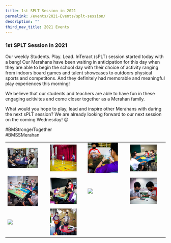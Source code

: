 ```yaml
---
title: 1st SPLT Session in 2021
permalink: /events/2021-Events/splt-session/
description: ""
third_nav_title: 2021 Events
---
```

### 1st SPLT Session in 2021 

Our weekly Students. Play. Lead. InTeract (sPLT) session started today with a bang! Our Merahans have been waiting in anticipation for this day when they are able to begin the school day with their choice of activity ranging from indoors board games and talent showcases to outdoors physical sports and competitons. And they definitely had memorable and meaningful play experiences this morning!

We believe that our students and teachers are able to have fun in these engaging acitivites and come closer together as a Merahan family.

What would you hope to play, lead and inspire other Merahans with during the next sPLT session? We are already looking forward to our next session on the coming Wednesday! 😊

#BMStrongerTogether  
#BMSSMerahan

|  |  |  |  |
|---|---|---|---|
| <img src="/images/splt1.png" style="width:80%"> | <img src="/images/splt2.png" style="width:80%"> | <img src="/images/splt3.png" style="width:80%"> | <img src="/images/splt4.png" style="width:80%"> |
|<img src="/images/splt5.png" style="width:80%">  |<img src="/images/splt6.png" style="width:80%">  |<img src="/images/splt7.png" style="width:80%">  | <img src="/images/splt8.png" style="width:80%"> |
| <img src="/images/splt9.png" style="width:80%"> | <img src="/images/splt10.png" style="width:80%"> |  |  |